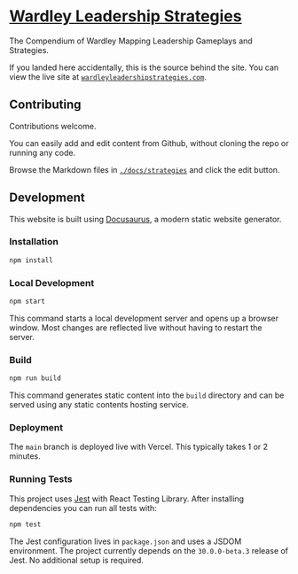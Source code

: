# [Wardley Leadership Strategies](https://www.wardleyleadershipstrategies.com)

The Compendium of Wardley Mapping Leadership Gameplays and Strategies.

If you landed here accidentally, this is the source behind the site.
You can view the live site at [`wardleyleadershipstrategies.com`](https://www.wardleyleadershipstrategies.com).

## Contributing

Contributions welcome.

You can easily add and edit content from Github, without cloning the repo or running any code.

Browse the Markdown files in [`./docs/strategies`](./docs/strategies) and click the edit button.

## Development

This website is built using [Docusaurus](https://docusaurus.io/), a modern static website generator.

### Installation

```bash
npm install
```

### Local Development

```bash
npm start
```

This command starts a local development server and opens up a browser window. Most changes are reflected live without having to restart the server.

### Build

```bash
npm run build
```

This command generates static content into the `build` directory and can be served using any static contents hosting service.

### Deployment

The `main` branch is deployed live with Vercel. This typically takes 1 or 2 minutes.

### Running Tests

This project uses [Jest](https://jestjs.io/) with React Testing Library. After installing dependencies you can run all tests with:

```bash
npm test
```

The Jest configuration lives in `package.json` and uses a JSDOM environment. The project currently depends on the `30.0.0-beta.3` release of Jest. No additional setup is required.
